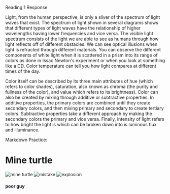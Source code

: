 Reading 1 Response

Light, from the human perspective, is only a sliver of the spectrum of light waves that exist.  The spectrum of light shown in several diagrams shows that different types of light waves have the relationship of higher wavelengths having lower frequencies and vice versa.  The visible light spectrum consists of the light we are able to see as humans through how light reflects off of different obstacles.  We can see optical illusions when light is refracted through different materials. You can observe the different components of white light when it is scattered in a prism into its range of colors as done in Issac Newton's experiment or when you look at something like a CD.  Color temperature can tell you how light compares at different times of the day.

Color itself can be described by its three main attributes of hue (which refers to color shades), saturation, also known as chroma (the purity and fullness of the color), and value which refers to its brightness).  Color can also be created by mixing through additive or subtractive properties.  In additive properties, the primary colors are combined until they create secondary colors, and then mixing primary and secondary to create tertiary colors.  Subtractive properties take a different approach by making the secondary colors the primary and vice versa.  Finally, intensity of light refers to how bright the light is which can be broken down into is luminous flux and illuminance.

Markdown Practice:

# Mine turtle
![mine turtle](https://vignette.wikia.nocookie.net/twitterponies/images/2/27/Mine_Turtle.png/revision/latest?cb=20121026141104)
![mistake](https://i.ytimg.com/vi/nk7QqknyusQ/maxresdefault.jpg)
![explosion](https://i.ytimg.com/vi/zhBxfNm3rJE/maxresdefault.jpg)

#### poor guy

